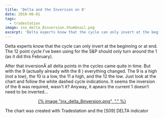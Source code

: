 ```yaml
---
title: 'Delta and the Inversion on 8'
date: 2010-06-01
tags:
  - tradestation
image: inx_delta_8inversion.thumbnail.png
excerpt: 'Delta experts know that the cycle can only invert at the beginning or at end. The 12 point cycle I’ve been using for the S&P should only turn around the 1 (as it did this February).'
---
```

<p>Delta experts know that the cycle can only invert at the beginning or at end. The 12 point cycle I’ve been using for the S&amp;P should only turn around the 1 (as it did this February).</p>
<p>After that inversionÂ  all delta points in the cycles came quite in time. But with the 9 (actually already with the 8 ) everything changed. The 9 is a high (not a low), the 10 is a low, the 11 a high, and the 12 the low. Just look at the chart and follow the white dashed cycle indications. It seems the inversion of the 8 was required, wasn’t it? Anyway, it apears the current 1 doesn’t need to be inverted…</p>
<p></p>
<p style="text-align: center"><a href='{% image "inx_delta_8inversion.png", "linkonly" %}' title="S&amp;P 500 with Delta and the Inversion on 8">{% image "inx_delta_8inversion.png", "." %}</a></p>
<p>The chart was created with Tradestation and the [S09] DELTA indicator</p>
